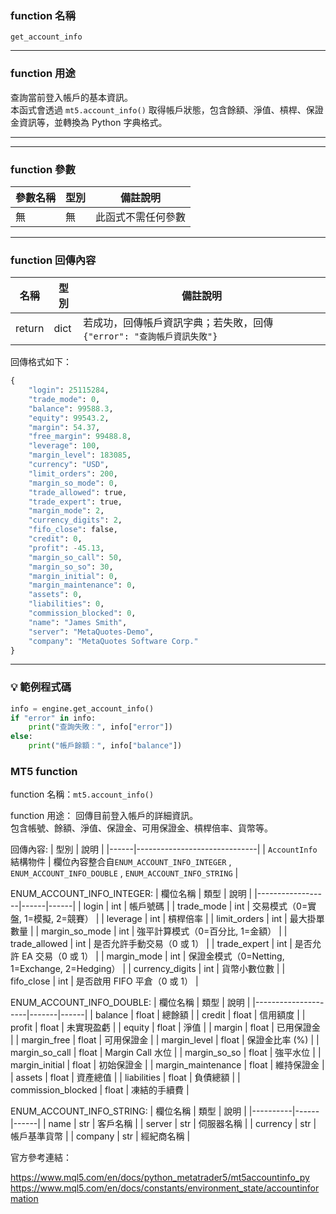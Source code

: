 ### function 名稱

`get_account_info`

---

### function 用途

查詢當前登入帳戶的基本資訊。  
本函式會透過 `mt5.account_info()` 取得帳戶狀態，包含餘額、淨值、槓桿、保證金資訊等，並轉換為 Python 字典格式。

---

---

### function 參數

| 參數名稱 | 型別 | 備註說明     |
|----------|------|--------------|
| 無       | 無   | 此函式不需任何參數 |

---

### function 回傳內容

| 名稱   | 型別 | 備註說明                                               |
|--------|------|----------------------------------------------------------|
| return | dict | 若成功，回傳帳戶資訊字典；若失敗，回傳 `{"error": "查詢帳戶資訊失敗"}` |

回傳格式如下：
```python
{
    "login": 25115284,
    "trade_mode": 0,
    "balance": 99588.3,
    "equity": 99543.2,
    "margin": 54.37,
    "free_margin": 99488.8,
    "leverage": 100,
    "margin_level": 183085,
    "currency": "USD",
    "limit_orders": 200,
    "margin_so_mode": 0,
    "trade_allowed": true,
    "trade_expert": true,
    "margin_mode": 2,
    "currency_digits": 2,
    "fifo_close": false,
    "credit": 0,
    "profit": -45.13,
    "margin_so_call": 50,
    "margin_so_so": 30,
    "margin_initial": 0,
    "margin_maintenance": 0,
    "assets": 0,
    "liabilities": 0,
    "commission_blocked": 0,
    "name": "James Smith",
    "server": "MetaQuotes-Demo",
    "company": "MetaQuotes Software Corp."
}
```

---

### 💡 範例程式碼

```python
info = engine.get_account_info()
if "error" in info:
    print("查詢失敗：", info["error"])
else:
    print("帳戶餘額：", info["balance"])
```

### MT5 function
function 名稱：`mt5.account_info()`

function 用途：
回傳目前登入帳戶的詳細資訊。  
包含帳號、餘額、淨值、保證金、可用保證金、槓桿倍率、貨幣等。

回傳內容:
| 型別 | 說明                         |
|------|------------------------------|
| `AccountInfo` 結構物件 | 欄位內容整合自`ENUM_ACCOUNT_INFO_INTEGER` , `ENUM_ACCOUNT_INFO_DOUBLE` ,  `ENUM_ACCOUNT_INFO_STRING` |

ENUM_ACCOUNT_INFO_INTEGER:
| 欄位名稱        | 類型 | 說明 |
|------------------|------|------|
| login            | int  | 帳戶號碼 |
| trade_mode       | int  | 交易模式（0=實盤, 1=模擬, 2=競賽） |
| leverage         | int  | 槓桿倍率 |
| limit_orders     | int  | 最大掛單數量 |
| margin_so_mode   | int  | 強平計算模式（0=百分比, 1=金額） |
| trade_allowed    | int  | 是否允許手動交易（0 或 1） |
| trade_expert     | int  | 是否允許 EA 交易（0 或 1） |
| margin_mode      | int  | 保證金模式（0=Netting, 1=Exchange, 2=Hedging） |
| currency_digits  | int  | 貨幣小數位數 |
| fifo_close       | int  | 是否啟用 FIFO 平倉（0 或 1） |

ENUM_ACCOUNT_INFO_DOUBLE:
| 欄位名稱            | 類型  | 說明 |
|---------------------|-------|------|
| balance             | float | 總餘額 |
| credit              | float | 信用額度 |
| profit              | float | 未實現盈虧 |
| equity              | float | 淨值 |
| margin              | float | 已用保證金 |
| margin_free         | float | 可用保證金 |
| margin_level        | float | 保證金比率 (%) |
| margin_so_call      | float | Margin Call 水位 |
| margin_so_so        | float | 強平水位 |
| margin_initial      | float | 初始保證金 |
| margin_maintenance  | float | 維持保證金 |
| assets              | float | 資產總值 |
| liabilities         | float | 負債總額 |
| commission_blocked  | float | 凍結的手續費 |

ENUM_ACCOUNT_INFO_STRING:
| 欄位名稱 | 類型 | 說明 |
|----------|------|------|
| name     | str  | 客戶名稱 |
| server   | str  | 伺服器名稱 |
| currency | str  | 帳戶基準貨幣 |
| company  | str  | 經紀商名稱 |


官方參考連結： 

https://www.mql5.com/en/docs/python_metatrader5/mt5accountinfo_py
https://www.mql5.com/en/docs/constants/environment_state/accountinformation
